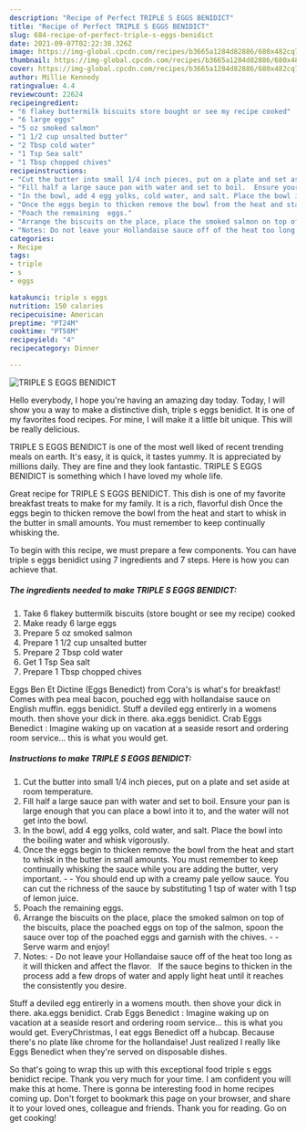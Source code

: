 ```yaml
---
description: "Recipe of Perfect TRIPLE S EGGS BENIDICT"
title: "Recipe of Perfect TRIPLE S EGGS BENIDICT"
slug: 684-recipe-of-perfect-triple-s-eggs-benidict
date: 2021-09-07T02:22:38.326Z
image: https://img-global.cpcdn.com/recipes/b3665a1284d82886/680x482cq70/triple-s-eggs-benidict-recipe-main-photo.jpg
thumbnail: https://img-global.cpcdn.com/recipes/b3665a1284d82886/680x482cq70/triple-s-eggs-benidict-recipe-main-photo.jpg
cover: https://img-global.cpcdn.com/recipes/b3665a1284d82886/680x482cq70/triple-s-eggs-benidict-recipe-main-photo.jpg
author: Millie Kennedy
ratingvalue: 4.4
reviewcount: 22624
recipeingredient:
- "6 flakey buttermilk biscuits store bought or see my recipe cooked"
- "6 large eggs"
- "5 oz smoked salmon"
- "1 1/2 cup unsalted butter"
- "2 Tbsp cold water"
- "1 Tsp Sea salt"
- "1 Tbsp chopped chives"
recipeinstructions:
- "Cut the butter into small 1/4 inch pieces, put on a plate and set aside at room temperature."
- "Fill half a large sauce pan with water and set to boil.  Ensure your pan is large enough that you can place a bowl into it to, and the water will not get into the bowl."
- "In the bowl, add 4 egg yolks, cold water, and salt. Place the bowl into the boiling water and whisk vigorously."
- "Once the eggs begin to thicken remove the bowl from the heat and start to whisk in the butter in small amounts. You must remember to keep continually whisking the sauce while you are adding the butter, very important.   You should end up with a creamy pale yellow sauce.  You can cut the richness of the sauce by substituting 1 tsp of water with 1 tsp of lemon juice."
- "Poach the remaining  eggs."
- "Arrange the biscuits on the place, place the smoked salmon on top of the biscuits, place the poached eggs on top of the salmon, spoon the sauce over top of the poached eggs and garnish with the chives.   Serve warm and enjoy!"
- "Notes: Do not leave your Hollandaise sauce off of the heat too long as it will thicken and affect the flavor.    If the sauce begins to thicken in the process add a few drops of water and apply light heat until it reaches the consistently you desire."
categories:
- Recipe
tags:
- triple
- s
- eggs

katakunci: triple s eggs 
nutrition: 150 calories
recipecuisine: American
preptime: "PT24M"
cooktime: "PT58M"
recipeyield: "4"
recipecategory: Dinner

---
```



![TRIPLE S EGGS BENIDICT](https://img-global.cpcdn.com/recipes/b3665a1284d82886/680x482cq70/triple-s-eggs-benidict-recipe-main-photo.jpg)

Hello everybody, I hope you're having an amazing day today. Today, I will show you a way to make a distinctive dish, triple s eggs benidict. It is one of my favorites food recipes. For mine, I will make it a little bit unique. This will be really delicious.

TRIPLE S EGGS BENIDICT is one of the most well liked of recent trending meals on earth. It's easy, it is quick, it tastes yummy. It is appreciated by millions daily. They are fine and they look fantastic. TRIPLE S EGGS BENIDICT is something which I have loved my whole life.

Great recipe for TRIPLE S EGGS BENIDICT. This dish is one of my favorite breakfast treats to make for my family. It is a rich, flavorful dish Once the eggs begin to thicken remove the bowl from the heat and start to whisk in the butter in small amounts. You must remember to keep continually whisking the.


To begin with this recipe, we must prepare a few components. You can have triple s eggs benidict using 7 ingredients and 7 steps. Here is how you can achieve that.

<!--inarticleads1-->

##### The ingredients needed to make TRIPLE S EGGS BENIDICT:

1. Take 6 flakey buttermilk biscuits (store bought or see my recipe) cooked
1. Make ready 6 large eggs
1. Prepare 5 oz smoked salmon
1. Prepare 1 1/2 cup unsalted butter
1. Prepare 2 Tbsp cold water
1. Get 1 Tsp Sea salt
1. Prepare 1 Tbsp chopped chives


Eggs Ben Et Dictine (Eggs Benedict) from Cora&#39;s is what&#39;s for breakfast! Comes with pea meal bacon, pouched egg with hollandaise sauce on English muffin. eggs benidict. Stuff a deviled egg entirerly in a womens mouth. then shove your dick in there. aka.eggs benidict. Crab Eggs Benedict : Imagine waking up on vacation at a seaside resort and ordering room service… this is what you would get. 

<!--inarticleads2-->

##### Instructions to make TRIPLE S EGGS BENIDICT:

1. Cut the butter into small 1/4 inch pieces, put on a plate and set aside at room temperature.
1. Fill half a large sauce pan with water and set to boil.  Ensure your pan is large enough that you can place a bowl into it to, and the water will not get into the bowl.
1. In the bowl, add 4 egg yolks, cold water, and salt. Place the bowl into the boiling water and whisk vigorously.
1. Once the eggs begin to thicken remove the bowl from the heat and start to whisk in the butter in small amounts. You must remember to keep continually whisking the sauce while you are adding the butter, very important.  -  - You should end up with a creamy pale yellow sauce.  You can cut the richness of the sauce by substituting 1 tsp of water with 1 tsp of lemon juice.
1. Poach the remaining  eggs.
1. Arrange the biscuits on the place, place the smoked salmon on top of the biscuits, place the poached eggs on top of the salmon, spoon the sauce over top of the poached eggs and garnish with the chives.  -  - Serve warm and enjoy!
1. Notes: - Do not leave your Hollandaise sauce off of the heat too long as it will thicken and affect the flavor.    If the sauce begins to thicken in the process add a few drops of water and apply light heat until it reaches the consistently you desire.


Stuff a deviled egg entirerly in a womens mouth. then shove your dick in there. aka.eggs benidict. Crab Eggs Benedict : Imagine waking up on vacation at a seaside resort and ordering room service… this is what you would get. EveryChristmas, I eat eggs Benedict off a hubcap. Because there&#39;s no plate like chrome for the hollandaise! Just realized I really like Eggs Benedict when they&#39;re served on disposable dishes. 

So that's going to wrap this up with this exceptional food triple s eggs benidict recipe. Thank you very much for your time. I am confident you will make this at home. There is gonna be interesting food in home recipes coming up. Don't forget to bookmark this page on your browser, and share it to your loved ones, colleague and friends. Thank you for reading. Go on get cooking!
